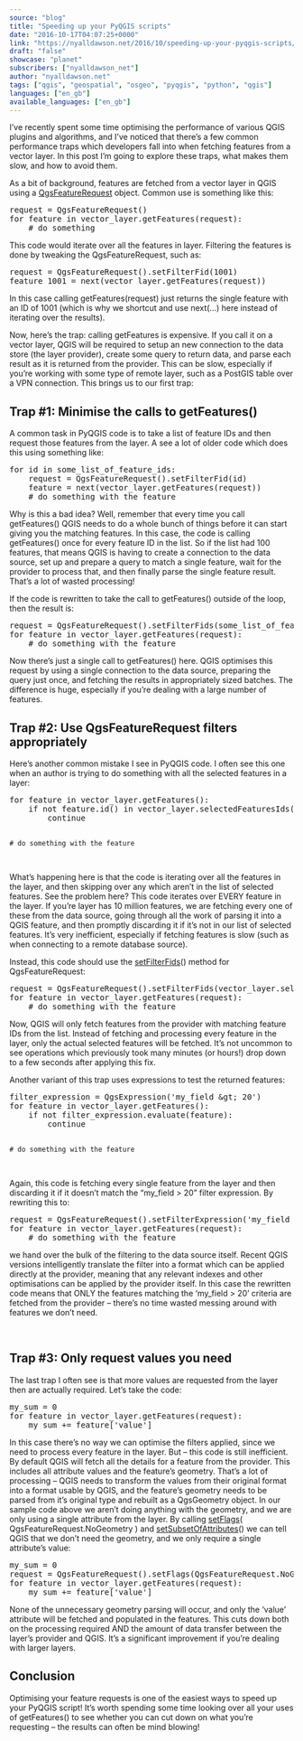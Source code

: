 ```yaml
---
source: "blog"
title: "Speeding up your PyQGIS scripts"
date: "2016-10-17T04:07:25+0000"
link: "https://nyalldawson.net/2016/10/speeding-up-your-pyqgis-scripts/"
draft: "false"
showcase: "planet"
subscribers: ["nyalldawson_net"]
author: "nyalldawson.net"
tags: ["qgis", "geospatial", "osgeo", "pyqgis", "python", "qgis"]
languages: ["en_gb"]
available_languages: ["en_gb"]
---
```


<p>I&#8217;ve recently spent some time optimising the performance of various QGIS plugins and algorithms, and I&#8217;ve noticed that there&#8217;s a few common performance traps which developers fall into when fetching features from a vector layer. In this post I&#8217;m going to explore these traps, what makes them slow, and how to avoid them.</p>
<p>As a bit of background, features are fetched from a vector layer in QGIS using a <a href="https://qgis.org/api/classQgsFeatureRequest.html">QgsFeatureRequest</a> object. Common use is something like this:</p>
<pre class="brush: python; title: ; notranslate">
request = QgsFeatureRequest()
for feature in vector_layer.getFeatures(request):
    # do something
</pre>
<p>This code would iterate over all the features in layer. Filtering the features is done by tweaking the QgsFeatureRequest, such as:</p>
<pre class="brush: python; title: ; notranslate">
request = QgsFeatureRequest().setFilterFid(1001)
feature_1001 = next(vector_layer.getFeatures(request))
</pre>
<p>In this case calling getFeatures(request) just returns the single feature with an ID of 1001 (which is why we shortcut and use next(&#8230;) here instead of iterating over the results).</p>
<p>Now, here&#8217;s the trap: calling getFeatures is expensive. If you call it on a vector layer, QGIS will be required to setup an new connection to the data store (the layer provider), create some query to return data, and parse each result as it is returned from the provider. This can be slow, especially if you&#8217;re working with some type of remote layer, such as a PostGIS table over a VPN connection. This brings us to our first trap:</p>
<h2>Trap #1: Minimise the calls to getFeatures()</h2>
<p>A common task in PyQGIS code is to take a list of feature IDs and then request those features from the layer. A see a lot of older code which does this using something like:</p>
<pre class="brush: python; title: ; notranslate">
for id in some_list_of_feature_ids:
    request = QgsFeatureRequest().setFilterFid(id)
    feature = next(vector_layer.getFeatures(request))
    # do something with the feature
</pre>
<p>Why is this a bad idea? Well, remember that every time you call getFeatures() QGIS needs to do a whole bunch of things before it can start giving you the matching features. In this case, the code is calling getFeatures() once for every feature ID in the list. So if the list had 100 features, that means QGIS is having to create a connection to the data source, set up and prepare a query to match a single feature, wait for the provider to process that, and then finally parse the single feature result. That&#8217;s a lot of wasted processing!</p>
<p>If the code is rewritten to take the call to getFeatures() outside of the loop, then the result is:</p>
<pre class="brush: python; title: ; notranslate">
request = QgsFeatureRequest().setFilterFids(some_list_of_feature_ids)
for feature in vector_layer.getFeatures(request):
    # do something with the feature
</pre>
<p>Now there&#8217;s just a single call to getFeatures() here. QGIS optimises this request by using a single connection to the data source, preparing the query just once, and fetching the results in appropriately sized batches. The difference is huge, especially if you&#8217;re dealing with a large number of features.</p>
<h2>Trap #2: Use QgsFeatureRequest filters appropriately</h2>
<p>Here&#8217;s another common mistake I see in PyQGIS code. I often see this one when an author is trying to do something with all the selected features in a layer:</p>
<pre class="brush: python; title: ; notranslate">
for feature in vector_layer.getFeatures():
    if not feature.id() in vector_layer.selectedFeaturesIds():
        continue

    # do something with the feature
</pre>
<p>What&#8217;s happening here is that the code is iterating over all the features in the layer, and then skipping over any which aren&#8217;t in the list of selected features. See the problem here? This code iterates over EVERY feature in the layer. If you&#8217;re layer has 10 million features, we are fetching every one of these from the data source, going through all the work of parsing it into a QGIS feature, and then promptly discarding it if it&#8217;s not in our list of selected features. It&#8217;s very inefficient, especially if fetching features is slow (such as when connecting to a remote database source).</p>
<p>Instead, this code should use the <a href="https://qgis.org/api/classQgsFeatureRequest.html#a59955b7d1e3d23b32020465ce41e2da1">setFilterFids</a>() method for QgsFeatureRequest:</p>
<pre class="brush: python; title: ; notranslate">
request = QgsFeatureRequest().setFilterFids(vector_layer.selectedFeaturesIds())
for feature in vector_layer.getFeatures(request):
    # do something with the feature
</pre>
<p>Now, QGIS will only fetch features from the provider with matching feature IDs from the list. Instead of fetching and processing every feature in the layer, only the actual selected features will be fetched. It&#8217;s not uncommon to see operations which previously took many minutes (or hours!) drop down to a few seconds after applying this fix.</p>
<p>Another variant of this trap uses expressions to test the returned features:</p>
<pre class="brush: python; title: ; notranslate">
filter_expression = QgsExpression('my_field &amp;gt; 20')
for feature in vector_layer.getFeatures():
    if not filter_expression.evaluate(feature):
        continue

    # do something with the feature
</pre>
<p>Again, this code is fetching every single feature from the layer and then discarding it if it doesn&#8217;t match the &#8220;my_field &gt; 20&#8221; filter expression. By rewriting this to:</p>
<pre class="brush: python; title: ; notranslate">
request = QgsFeatureRequest().setFilterExpression('my_field &amp;gt; 20')
for feature in vector_layer.getFeatures(request):
    # do something with the feature
</pre>
<p>we hand over the bulk of the filtering to the data source itself. Recent QGIS versions intelligently translate the filter into a format which can be applied directly at the provider, meaning that any relevant indexes and other optimisations can be applied by the provider itself. In this case the rewritten code means that ONLY the features matching the &#8216;my_field &gt; 20&#8217; criteria are fetched from the provider &#8211; there&#8217;s no time wasted messing around with features we don&#8217;t need.</p>
<p>&nbsp;</p>
<h2>Trap #3: Only request values you need</h2>
<p>The last trap I often see is that more values are requested from the layer then are actually required. Let&#8217;s take the code:</p>
<pre class="brush: python; title: ; notranslate">
my_sum = 0
for feature in vector_layer.getFeatures(request):
    my_sum += feature['value']
</pre>
<p>In this case there&#8217;s no way we can optimise the filters applied, since we need to process every feature in the layer. But &#8211; this code is still inefficient. By default QGIS will fetch all the details for a feature from the provider. This includes all attribute values and the feature&#8217;s geometry. That&#8217;s a lot of processing &#8211; QGIS needs to transform the values from their original format into a format usable by QGIS, and the feature&#8217;s geometry needs to be parsed from it&#8217;s original type and rebuilt as a QgsGeometry object. In our sample code above we aren&#8217;t doing anything with the geometry, and we are only using a single attribute from the layer. By calling <a href="https://qgis.org/api/classQgsFeatureRequest.html#a57064dfedab31e466f9660f36dc6f6cf">setFlags</a>( QgsFeatureRequest.NoGeometry ) and <a href="https://qgis.org/api/classQgsFeatureRequest.html#a85f831f339a9882822d5d5cf19b29fdf">setSubsetOfAttributes</a>() we can tell QGIS that we don&#8217;t need the geometry, and we only require a single attribute&#8217;s value:</p>
<pre class="brush: python; title: ; notranslate">
my_sum = 0
request = QgsFeatureRequest().setFlags(QgsFeatureRequest.NoGeometry).setSubsetOfAttributes(['value'], vector_layer.fields() )
for feature in vector_layer.getFeatures(request):
    my_sum += feature['value']
</pre>
<p>None of the unnecessary geometry parsing will occur, and only the &#8216;value&#8217; attribute will be fetched and populated in the features. This cuts down both on the processing required AND the amount of data transfer between the layer&#8217;s provider and QGIS. It&#8217;s a significant improvement if you&#8217;re dealing with larger layers.</p>
<h2>Conclusion</h2>
<p>Optimising your feature requests is one of the easiest ways to speed up your PyQGIS script! It&#8217;s worth spending some time looking over all your uses of getFeatures() to see whether you can cut down on what you&#8217;re requesting &#8211; the results can often be mind blowing!</p>
